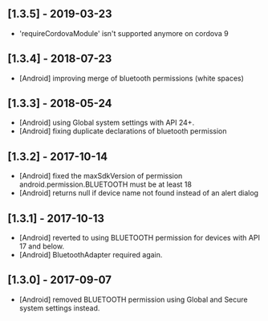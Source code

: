 ## [1.3.5] - 2019-03-23
- 'requireCordovaModule' isn't supported anymore on cordova 9

## [1.3.4] - 2018-07-23
- [Android] improving merge of bluetooth permissions (white spaces)

## [1.3.3] - 2018-05-24
- [Android] using Global system settings with API 24+.
- [Android] fixing duplicate declarations of bluetooth permission

## [1.3.2] - 2017-10-14
- [Android] fixed the maxSdkVersion of permission android.permission.BLUETOOTH must be at least 18
- [Android] returns null if device name not found instead of an alert dialog

## [1.3.1] - 2017-10-13
- [Android] reverted to using BLUETOOTH permission for devices with API 17 and below.
- [Android] BluetoothAdapter required again.

## [1.3.0] - 2017-09-07
- [Android] removed BLUETOOTH permission using Global and Secure system settings instead.